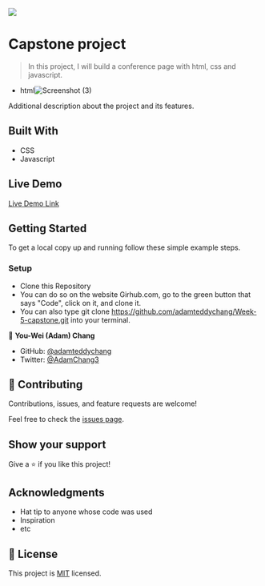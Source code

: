 ![](https://img.shields.io/badge/Microverse-blueviolet)

# Capstone project

> In this project, I will build a conference page with html, css and javascript. 

- html![Screenshot (3)](https://user-images.githubusercontent.com/63560332/137163045-e675512f-39cf-4ab0-b554-2cb58d1e1d3a.png)

Additional description about the project and its features.

## Built With



- CSS
- Javascript


## Live Demo

[Live Demo Link](https://adamteddychang.github.io/Week-5-capstone)


## Getting Started




To get a local copy up and running follow these simple example steps.

### Setup
- Clone this Repository
- You can do so on the website Girhub.com, go to the green button that says "Code", click on it, and clone it. 
- You can also type git clone https://github.com/adamteddychang/Week-5-capstone.git into your terminal. 



👤 **You-Wei (Adam) Chang**

- GitHub: [@adamteddychang](https://github.com/adamteddychang)
- Twitter: [@AdamChang3](https://twitter.com/AdamChang3)


## 🤝 Contributing

Contributions, issues, and feature requests are welcome!

Feel free to check the [issues page](../../issues/).

## Show your support

Give a ⭐️ if you like this project!

## Acknowledgments

- Hat tip to anyone whose code was used
- Inspiration
- etc

## 📝 License

This project is [MIT](./MIT.md) licensed.
